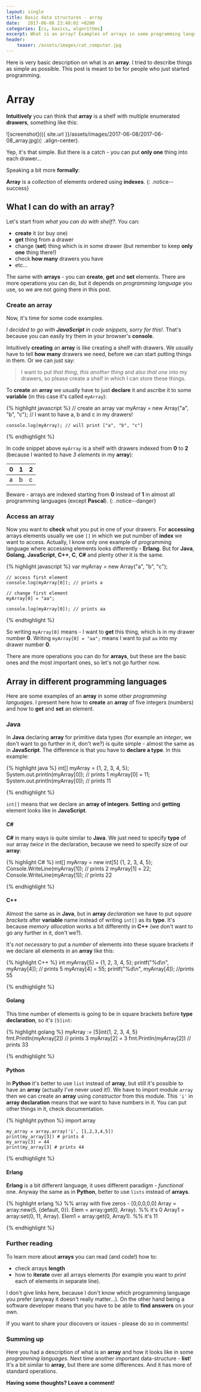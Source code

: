 ```yaml
---
layout: single
title: Basic data structures - array
date:   2017-06-08 23:48:02 +0200
categories: [cs, basics, algorithms]
excerpt: What is an array? Examples of arrays in some programming languages.
header:
    teaser: /assets/images/cat_computer.jpg
---
```


Here is very basic description on what is an **array**. I tried to describe
things as simple as possible. This post is meant to be for
people who just started programming.

# Array

**Intuitively** you can think that **array** is a shelf with multiple
enumerated **drawers**, something like this:

![screenshot]({{ site.url }}/assets/images/2017-06-08/2017-06-08_array.jpg){: .align-center}.

Yep, it's that simple. But there is a catch - you can put **only
one** thing into each drawer...

Speaking a bit more **formally**:

**Array** is a *collection* of elements ordered using **indexes**.
{: .notice--success}

## What I can do with an array?

Let's start from *what you can do with shelf?*. You can:

* **create** it (or buy one)
* **get** thing from a drawer
* change (**set**) thing which is in some drawer (but remember to keep **only one**
thing there!)
* check **how many** drawers you have
* etc...

The same with **arrays** - you can **create**, **get** and **set** elements.
There are more operations you can do, but it depends on *programming
language* you use, so we are not going there in this post.

### Create an array

Now, it's time for some code examples.

*I decided to go with **JavaScript** in
code snippets, sorry for this!*. That's because you can easily try them in your
browser's **console**.

Intuitively **creating** an **array** is like creating a shelf with drawers. We
usually have to
tell **how many** drawers we need, before we can start putting things in them.
Or we can just say:

> I want to put *that thing*, *this another thing* and also *that one* into my
drawers, so please create a shelf in which I can store these things.

To **create** an **array** we usually have to just **declare** it and ascribe it to
some **variable** (in this case it's called `myArray`):

{% highlight javascript %}
    // create an array
    var myArray = new Array("a", "b", "c"); // I want to have a, b and c in my drawers!

    console.log(myArray); // will print ["a", "b", "c"]
{% endhighlight %}

In code snippet above `myArray` is a shelf with drawers indexed from **0** to **2** (because I
wanted to have *3 elements* in my **array**):

<table>
    <thead>
        <tr>
            <th>0</th>
            <th>1</th>
            <th>2</th>
        </tr>
    </thead>
    <tbody>
        <tr>
            <td>a</td>
            <td>b</td>
            <td>c</td>
        </tr>
    </tbody>
</table>


Beware - arrays are indexed starting from **0** instead of
**1** in almost all programming languages (except **Pascal**).
{: .notice--danger}

### Access an array

Now you want to **check** what you put in one of your drawers.
For **accessing** arrays elements usually we use `[]` in which we put
number of **index** we want to access. Actually, I know only one example
of programming language where accessing elements looks differently - **Erlang**.
But for **Java**, **Golang**, **JavaScript**, **C++**, **C**, **C#**
and plenty other it is the same.

{% highlight javascript %}
    var myArray = new Array("a", "b", "c");

    // access first element
    console.log(myArray[0]); // prints a

    // change first element
    myArray[0] = "aa";

    console.log(myArray[0]); // prints aa
{% endhighlight %}

So writing `myArray[0]` means - I want to **get** this thing, which is
in my drawer number **0**.
Writing `myArray[0] = "aa";` means I want to put
`aa` into my drawer number **0**.

There are more operations you can do for **arrays**, but these
are the basic ones and the most important ones, so let's not go further
now.

## Array in different programming languages

Here are some examples of an **array** in some other *programming languages*.
I present here how to **create**
an **array** of five integers (numbers) and how to **get** and **set** an
element.

### Java

In **Java** declaring **array** for primitive data types (for example an
*integer*, we don't want to go further in it, don't we?)
is quite simple - almost the same as in **JavaScript**. The difference is that
you have to **declare a type**. In this example:

{% highlight java %}
    int[] myArray = {1, 2, 3, 4, 5};
    System.out.println(myArray[0]); // prints 1
    myArray[0] = 11;
    System.out.println(myArray[0]); // prints 11

{% endhighlight %}

`int[]` means that we declare an **array of integers**. **Setting** and
**getting** element looks like in **JavaScript**.

#### **C#**

**C#** in many ways is quite similar to **Java**. We just need to specify
**type** of our array *twice* in the declaration, because we need to specify
size of our **array**:

{% highlight C# %}
    int[] myArray = new int[5] {1, 2, 3, 4, 5};
    Console.WriteLine(myArray[1]); // prints 2
    myArray[1] = 22;
    Console.WriteLine(myArray[1]); // prints 22

{% endhighlight %}

#### C++

Almost the same as in **Java**, but in **array** *declaration* we have to put
*square brackets*
after **variable** name instead of writing `int[]` as its **type**.
It's because *memory allocation* works a bit differently in **C++**
(we don't want to go any further in it, don't we?).

It's *not necessary* to put
a *number* of elements into these square brackets if we declare all elements
in an **array** like this:

{% highlight C++ %}
    int myArray[5] = {1, 2, 3, 4, 5};
    printf("%d\n", myArray[4]); // prints 5
    myArray[4] = 55;
    printf("%d\n", myArray[4]); //prints 55

{% endhighlight %}

#### Golang

This time number of elements is going to be in square brackets before
**type declaration**, so it's `[5]int`:

{% highlight golang %}
	myArray := [5]int{1, 2, 3, 4, 5}
	fmt.Println(myArray[2])  // prints 3
	myArray[2] = 3
	fmt.Println(myArray[2]) // prints 33

{% endhighlight %}

#### Python

In **Python** it's better to use `list` instead of **array**, but
still it's possible to have an **array** (actually I've never used it!).
We have to import module `array` then we can create an **array** using
*constructor* from this module.
This `'i'` in **array declaration** means that we want to have numbers in it.
You can put other things in it, check documentation.

{% highlight python %}
    import array

    my_array = array.array('i', [1,2,3,4,5])
    print(my_array[3]) # prints 4
    my_array[3] = 44
    print(my_array[3] # prints 44

{% endhighlight %}

#### Erlang

**Erlang** is a bit different language, it uses different paradigm - *functional*
one.
Anyway the same as in **Python**, better to use `lists` instead of **arrays**.

{% highlight erlang %}
    %% array with five zeros - [0,0,0,0,0]
    Array = array:new(5, {default, 0}).
    Elem = array:get(0, Array). %% it's 0
    Array1 = array:set(0, 11, Array).
    Elem1 = array:get(0, Array1). %% it's 11

{% endhighlight %}

### Further reading

To learn more about **arrays** you can read (and code!) how to:

* check arrays **length**
* how to **iterate** over all arrays elements (for example you want to
*print* each of elements in separate line).

I don't give links here, because I don't know which programming language
you prefer (anyway it doesn't really matter...). On the other hand
being a software developer means that you have to be able to **find
answers** on your own.

If you want to share your discovers or issues - please do so in comments!

### Summing up

Here you had a description of what is an **array** and how it looks
like in some *programming languages*.
Next time another important data-structure - **list**! It's a bit similar
to **array**, but there are some differences. And it has more of standard
operations.

**Having some thoughts? Leave a comment!**
